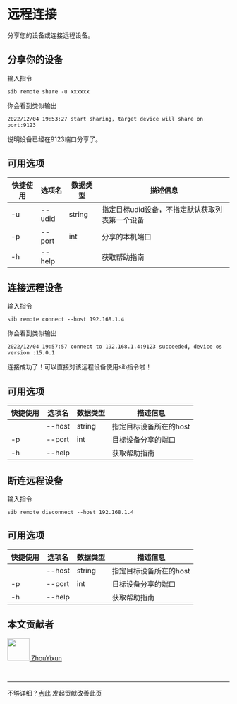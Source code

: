 # 远程连接

分享您的设备或连接远程设备。

## 分享你的设备

输入指令

```
sib remote share -u xxxxxx
```

你会看到类似输出
```
2022/12/04 19:53:27 start sharing, target device will share on port:9123
```

说明设备已经在9123端口分享了。

## 可用选项

| 快捷使用 | 选项名    | 数据类型   | 描述信息                      |
|------|--------|--------|---------------------------|
| -u   | --udid | string | 指定目标udid设备，不指定默认获取列表第一个设备 |
| -p   | --port | int    | 分享的本机端口                   |
| -h   | --help |        | 获取帮助指南                    |

## 连接远程设备

输入指令

```
sib remote connect --host 192.168.1.4
```

你会看到类似输出
```
2022/12/04 19:57:57 connect to 192.168.1.4:9123 succeeded, device os version :15.0.1
```
连接成功了！可以直接对该远程设备使用sib指令啦！

## 可用选项

| 快捷使用 | 选项名    | 数据类型   | 描述信息          |
|------|--------|--------|---------------|
|      | --host | string | 指定目标设备所在的host |
| -p   | --port | int    | 目标设备分享的端口     |
| -h   | --help |        | 获取帮助指南        |

## 断连远程设备

输入指令

```
sib remote disconnect --host 192.168.1.4
```

## 可用选项

| 快捷使用 | 选项名    | 数据类型   | 描述信息          |
|------|--------|--------|---------------|
|      | --host | string | 指定目标设备所在的host |
| -p   | --port | int    | 目标设备分享的端口     |
| -h   | --help |        | 获取帮助指南        |

## 本文贡献者
<div class="cont">
<a href="https://github.com/ZhouYixun" target="_blank">
<img src="https://avatars.githubusercontent.com/u/56339314?v=4" width="50"/>
<span>ZhouYixun</span>
</a>
</div>


&nbsp;
&nbsp;
***
不够详细？[点此](https://github.com/SonicCloudOrg/sonic-offical-website/edit/main/src/markdown/sib/sib-remote.md) 发起贡献改善此页